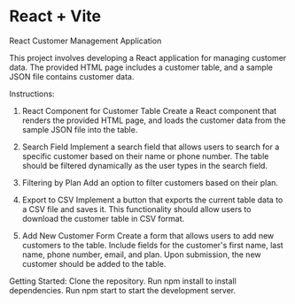 # React + Vite
React Customer Management Application

This project involves developing a React application for managing customer data. The provided HTML page includes a customer table, and a sample JSON file contains customer data.

Instructions:
1. React Component for Customer Table
Create a React component that renders the provided HTML page, and loads the customer data from the sample JSON file into the table.

2. Search Field
Implement a search field that allows users to search for a specific customer based on their name or phone number. The table should be filtered dynamically as the user types in the search field.

3. Filtering by Plan
Add an option to filter customers based on their plan.

4. Export to CSV
Implement a button that exports the current table data to a CSV file and saves it. This functionality should allow users to download the customer table in CSV format.

5. Add New Customer Form
Create a form that allows users to add new customers to the table. Include fields for the customer's first name, last name, phone number, email, and plan. Upon submission, the new customer should be added to the table.

Getting Started:
Clone the repository.
Run npm install to install dependencies.
Run npm start to start the development server.

